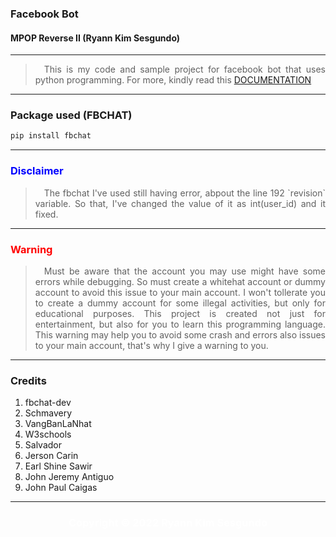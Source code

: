 ### Facebook Bot
#### MPOP Reverse II (Ryann Kim Sesgundo)

---
<blockquote style="text-align: justify;">&emsp;This is my code and sample project for facebook bot that uses python programming. For more, kindly read this <a href="https://fbchat.readthedocs.io/en/stable/examples.html">DOCUMENTATION</a></blockquote>

---
### Package used (FBCHAT)
```Bash
pip install fbchat
```

---
<h3 style="color: blue">Disclaimer</h3>
<blockquote style="text-align: justify;">&emsp;The fbchat I've used still having error, abpout the line 192 `revision` variable. So that, I've changed the value of it as int(user_id) and it fixed.</blockquote>

---
<h3 style="color: red">Warning</h3>
<blockquote style="text-align: justify;">&emsp;Must be aware that the account you may use might have some errors while debugging. So must create a whitehat account or dummy account to avoid this issue to your main account. I won't tollerate you to create a dummy account for some illegal activities, but only for educational purposes. This project is created not just for entertainment, but also for you to learn this programming language. This warning may help you to avoid some crash and errors also issues to your main account, that's why I give a warning to you.</blockquote>

---
### Credits
1. fbchat-dev
2. Schmavery
3. VangBanLaNhat
4. W3schools
5. Salvador
6. Jerson Carin
7. Earl Shine Sawir
8. John Jeremy Antiguo
9. John Paul Caigas

---

<h3 style="color: white; text-align: center;">Copyright © 2022 Ryann Kim Sesgundo</h3>